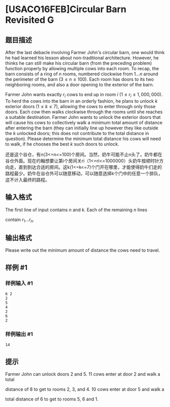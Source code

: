 # [USACO16FEB]Circular Barn Revisited G

## 题目描述

After the last debacle involving Farmer John's circular barn, one would think he had learned his lesson about non-traditional architecture.  However, he thinks he can still make his circular barn (from the preceding problem) function properly by allowing multiple cows into each room.  To recap, the barn consists of a ring of $n$ rooms,  numbered clockwise from $1 \ldots n$ around the perimeter of the barn ($3 \leq n \leq 100$).  Each room has doors to its two neighboring rooms, and also a door opening to the exterior of the barn.

Farmer John wants exactly $r_i$ cows to end up in room $i$ ($1 \leq r_i \leq 1,000,000$). To herd the cows into the barn in an orderly fashion, he plans to unlock $k$ exterior doors ($1 \leq k \leq 7$), allowing the cows to enter through only those doors. Each cow then walks clockwise through the rooms until she reaches a suitable destination.  Farmer John wants to unlock the exterior doors that will cause his cows to collectively walk a minimum total amount of distance after entering the barn (they can initially line up however they like outside the $k$ unlocked doors; this does not contribute to the total distance in question).  Please determine the minimum total distance his cows will need to walk, if he chooses the best $k$ such doors to unlock.

还是这个谷仓，有n(3<=n<=100)个房间。当然，奶牛可能不止n头了。奶牛都在谷仓外面。现在约翰想要让第i个房间关ri（1<=ri<=1000000）头奶牛按顺时针方向走，直到到达合适的房间。这k(1<=k<=7)个门开在哪里，才能使得奶牛们走的路程最少。奶牛在谷仓外可以随意移动，可以随意选择k个门中的任意一个排队，这不计入最终的路程。


## 输入格式

The first line of input contains $n$ and $k$.  Each of the remaining $n$ lines

contain $r_1 \ldots r_n$.


## 输出格式

Please write out the minimum amount of distance the cows need to travel.


## 样例 #1

### 样例输入 #1
```
6 2
2
5
4
2
6
2
```

### 样例输出 #1

```
14
```

## 提示

Farmer John can unlock doors 2 and 5.  11 cows enter at door 2 and walk a total

distance of 8 to get to rooms 2, 3, and 4.  10 cows enter at door 5 and walk a

total distance of 6 to get to rooms 5, 6 and 1.

